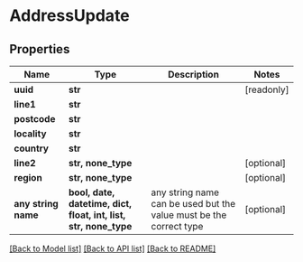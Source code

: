 # AddressUpdate


## Properties
Name | Type | Description | Notes
------------ | ------------- | ------------- | -------------
**uuid** | **str** |  | [readonly] 
**line1** | **str** |  | 
**postcode** | **str** |  | 
**locality** | **str** |  | 
**country** | **str** |  | 
**line2** | **str, none_type** |  | [optional] 
**region** | **str, none_type** |  | [optional] 
**any string name** | **bool, date, datetime, dict, float, int, list, str, none_type** | any string name can be used but the value must be the correct type | [optional]

[[Back to Model list]](../README.md#documentation-for-models) [[Back to API list]](../README.md#documentation-for-api-endpoints) [[Back to README]](../README.md)


